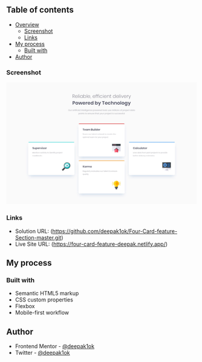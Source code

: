 
## Table of contents

- [Overview](#overview)
  - [Screenshot](#screenshot)
  - [Links](#links)
- [My process](#my-process)
  - [Built with](#built-with)
- [Author](#author)

### Screenshot

![](./design/desktop-design.jpg)


### Links

- Solution URL: (https://github.com/deepak1ok/Four-Card-feature-Section-master.git)
- Live Site URL: (https://four-card-feature-deepak.netlify.app/)

## My process

### Built with

- Semantic HTML5 markup
- CSS custom properties
- Flexbox
- Mobile-first workflow


## Author

- Frontend Mentor - [@deepak1ok](https://www.frontendmentor.io/profile/deepak1ok)
- Twitter - [@deepak1ok](https://www.twitter.com/deepak10460)
